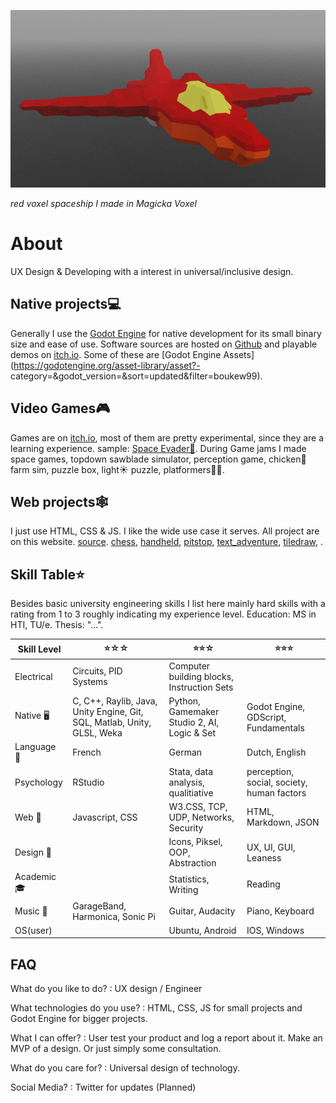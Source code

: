 ![red voxel spaceship](snap2022-01-03-12-46-03.png)

*red voxel spaceship I made in Magicka Voxel*

# About
UX Design & Developing with a interest in universal/inclusive design.

## Native projects💻
Generally I use the [Godot Engine](https://godotengine.org) for native development for its small binary size and ease of use. Software sources are hosted on [Github](https://github.com/boukew99) and playable demos on [itch.io](https://howyoudoing.itch.io/). Some of these are [Godot Engine Assets](https://godotengine.org/asset-library/asset?- category=&godot_version=&sort=updated&filter=boukew99).


## Video Games🎮  
Games are on [itch.io](https://howyoudoing.itch.io/), most of them are pretty experimental, since they are a learning experience. sample: [Space Evader👾](https://itch.io/embed-upload/2869595?color=ebdf64).
During Game jams I made space games, topdown sawblade simulator, perception game, chicken🐔 farm sim, puzzle box, light☀️ puzzle, platformers🤸‍♀️.


## Web projects🕸️
I just use HTML, CSS & JS. I like the wide use case it serves. All project are on this website. [source](https://boukew99.github.io). [chess](/chess), [handheld](/handheld), [pitstop](/pitstop), [text_adventure](/text_adventure), [tiledraw](/tiledraw), .


## Skill Table⭐
Besides basic university engineering skills I list here mainly hard skills with a rating from 1 to 3 roughly indicating my experience level. 
Education:	MS in HTI, TU/e. Thesis: "...".

Skill Level | ⭐☆☆ | ⭐⭐☆ | ⭐⭐⭐
---   | ---    | ---      | --- 
Electrical | Circuits, PID Systems| Computer building blocks, Instruction Sets | 
Native 🖥️ | C, C++, Raylib, Java, Unity Engine, Git, SQL, Matlab, Unity, GLSL, Weka | Python, Gamemaker Studio 2, AI, Logic & Set  | Godot Engine, GDScript, Fundamentals
Language 💬 | French | German |Dutch, English 
Psychology | RStudio | Stata, data analysis, qualitiative | perception, social, society, human factors
Web 📱  | Javascript, CSS | W3.CSS, TCP, UDP, Networks, Security | HTML, Markdown, JSON 
Design 🌻 | | Icons, Piksel, OOP, Abstraction | UX, UI, GUI, Leaness
Academic 🎓 | |Statistics, Writing | Reading
Music 🎹 | GarageBand, Harmonica, Sonic Pi | Guitar, Audacity | Piano, Keyboard
OS(user) | | Ubuntu, Android | IOS, Windows

## FAQ
What do you like to do?
: UX design / Engineer

What technologies do you use?
: HTML, CSS, JS for small projects and Godot Engine for bigger projects.

What I can offer?
: User test your product and log a report about it. Make an MVP of a design. Or just simply some consultation.

What do you care for?
: Universal design of technology. 

Social Media?
: Twitter for updates (Planned)

